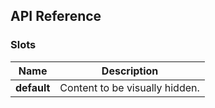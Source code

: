 ## API Reference

### Slots

<div class="table-wrapper">

| Name        | Description                    |
| ----------- | ------------------------------ |
| **default** | Content to be visually hidden. |

</div>
